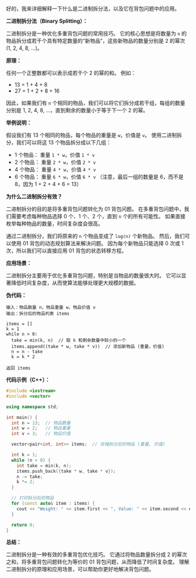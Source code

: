 好的，我来详细解释一下什么是二进制拆分法，以及它在背包问题中的应用。

**二进制拆分法（Binary Splitting）：**

二进制拆分是一种优化多重背包问题的常用技巧。 它的核心思想是将数量为 `n` 的物品拆分成若干个具有特定数量的“新物品”，这些新物品的数量分别是 2 的幂次 (1, 2, 4, 8, ...)。

**原理：**

任何一个正整数都可以表示成若干个 2 的幂的和。 例如：

*   13 = 1 + 4 + 8
*   27 = 1 + 2 + 8 + 16

因此，如果我们有 `n` 个相同的物品，我们可以将它们拆分成若干组，每组的数量分别是 1, 2, 4, 8, ...，直到剩余的数量小于等于下一个 2 的幂。

**举例说明：**

假设我们有 13 个相同的物品，每个物品的重量是 `w`，价值是 `v`。 使用二进制拆分，我们可以将这 13 个物品拆分成以下几组：

*   1 个物品： 重量 `1 * w`，价值 `1 * v`
*   2 个物品： 重量 `2 * w`，价值 `2 * v`
*   4 个物品： 重量 `4 * w`，价值 `4 * v`
*   6 个物品： 重量 `6 * w`，价值 `6 * v`  （注意，最后一组的数量是 6，而不是 8，因为 1 + 2 + 4 + 6 = 13）

**为什么二进制拆分有效？**

二进制拆分的目的是将多重背包问题转化为 01 背包问题。 在多重背包问题中，我们需要考虑每种物品选择 0 个、1 个、2 个，直到 `n` 个的所有可能性。 如果直接枚举每种物品的数量，时间复杂度会很高。

通过二进制拆分，我们将原来的 `n` 个物品变成了 `log(n)` 个新物品。 然后，我们可以使用 01 背包的动态规划算法来解决问题。 因为每个新物品只能选择 0 次或 1 次，所以我们可以直接应用 01 背包的状态转移方程。

**应用场景：**

二进制拆分主要用于优化多重背包问题，特别是当物品的数量很大时。 它可以显著降低时间复杂度，从而使算法能够处理更大规模的数据。

**伪代码：**

```
输入：物品数量 n，物品重量 w，物品价值 v
输出：拆分后的物品列表 items

items = []
k = 1
while n > 0:
  take = min(k, n)  // 取 k 和剩余数量中较小的一个
  items.append((take * w, take * v))  // 添加新物品 (重量，价值)
  n = n - take
  k = k * 2

返回 items
```

**代码示例（C++）：**

```c++
#include <iostream>
#include <vector>

using namespace std;

int main() {
  int n = 13;  // 物品数量
  int w = 2;   // 物品重量
  int v = 3;   // 物品价值

  vector<pair<int, int>> items;  // 存储拆分后的物品 (重量, 价值)

  int k = 1;
  while (n > 0) {
    int take = min(k, n);
    items.push_back({take * w, take * v});
    n -= take;
    k *= 2;
  }

  // 打印拆分后的物品
  for (const auto& item : items) {
    cout << "Weight: " << item.first << ", Value: " << item.second << endl;
  }

  return 0;
}
```

**总结：**

二进制拆分是一种有效的多重背包优化技巧。 它通过将物品数量拆分成 2 的幂次之和，将多重背包问题转化为等价的 01 背包问题，从而降低了时间复杂度。 理解二进制拆分的原理和应用场景，可以帮助你更好地解决背包问题。